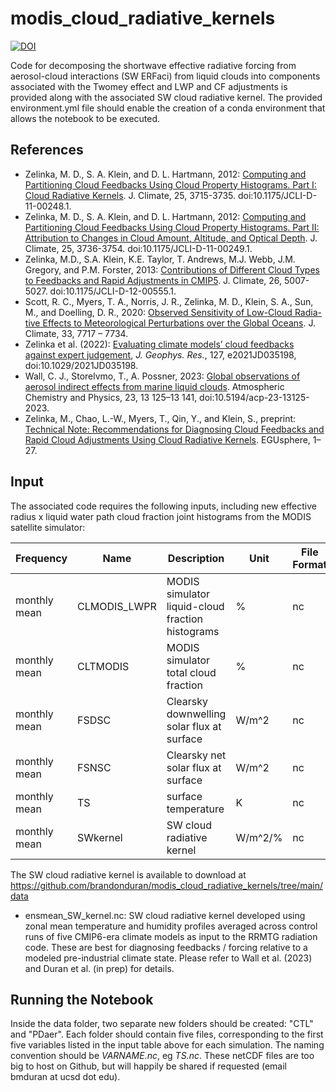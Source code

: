# modis_cloud_radiative_kernels

[![DOI](https://zenodo.org/badge/835898737.svg)](https://zenodo.org/doi/10.5281/zenodo.13839355)

Code for decomposing the shortwave effective radiative forcing from aerosol-cloud interactions (SW ERFaci) from liquid clouds into components associated with the Twomey effect and LWP and CF adjustments is provided along with the associated SW cloud radiative kernel. The provided environment.yml file should enable the creation of a conda environment that allows the notebook to be executed.

## References 
- Zelinka, M. D., S. A. Klein, and D. L. Hartmann, 2012: [Computing and Partitioning Cloud Feedbacks Using 
    Cloud Property Histograms. Part I: Cloud Radiative Kernels](http://journals.ametsoc.org/doi/abs/10.1175/JCLI-D-11-00248.1). J. Climate, 25, 3715-3735. 
    doi:10.1175/JCLI-D-11-00248.1.
- Zelinka, M. D., S. A. Klein, and D. L. Hartmann, 2012: [Computing and Partitioning Cloud Feedbacks Using 
    Cloud Property Histograms. Part II: Attribution to Changes in Cloud Amount, Altitude, and Optical Depth](http://journals.ametsoc.org/doi/abs/10.1175/JCLI-D-11-00249.1). 
    J. Climate, 25, 3736-3754. doi:10.1175/JCLI-D-11-00249.1.
- Zelinka, M.D., S.A. Klein, K.E. Taylor, T. Andrews, M.J. Webb, J.M. Gregory, and P.M. Forster, 2013: 
    [Contributions of Different Cloud Types to Feedbacks and Rapid Adjustments in CMIP5](http://journals.ametsoc.org/doi/abs/10.1175/JCLI-D-12-00555.1). 
    J. Climate, 26, 5007-5027. doi:10.1175/JCLI-D-12-00555.1.
- Scott, R. C., Myers, T. A., Norris, J. R., Zelinka, M. D., Klein, S. A., Sun, M., and Doelling, D. R., 2020: [Observed Sensitivity of Low-Cloud Radia-
tive Effects to Meteorological Perturbations over the Global Oceans](https://journals.ametsoc.org/view/journals/clim/33/18/jcliD191028.xml). J. Climate, 33, 7717 – 7734.
- Zelinka et al. (2022): [Evaluating climate models’ cloud feedbacks against expert judgement](https://agupubs.onlinelibrary.wiley.com/doi/full/10.1029/2021JD035198), _J. Geophys. Res._, 127, e2021JD035198, doi:10.1029/2021JD035198.
- Wall, C. J., Storelvmo, T., A. Possner, 2023: [Global observations of aerosol indirect effects from marine liquid clouds](https://acp.copernicus.org/articles/23/13125/2023/). Atmospheric Chemistry and Physics, 23, 13 125–13 141, doi:10.5194/acp-23-13125-2023.
- Zelinka, M., Chao, L.-W., Myers, T., Qin, Y., and Klein, S., preprint: [Technical Note: Recommendations for Diagnosing Cloud Feedbacks and Rapid
Cloud Adjustments Using Cloud Radiative Kernels](https://egusphere.copernicus.org/preprints/2024/egusphere-2024-2782/). EGUsphere, 1–27.

## Input

The associated code requires the following inputs, including new effective radius x liquid water path cloud fraction joint histograms from the MODIS satellite simulator:

| Frequency | Name | Description | Unit | File Format |
|-----------|------|-------------|------|-------------|
| monthly mean | CLMODIS_LWPR | MODIS simulator liquid-cloud fraction histograms | % | nc |
| monthly mean | CLTMODIS | MODIS simulator total cloud fraction | % | nc |
| monthly mean | FSDSC | Clearsky downwelling solar flux at surface | W/m^2 | nc |
| monthly mean | FSNSC | Clearsky net solar flux at surface | W/m^2 | nc |
| monthly mean | TS     | surface temperature | K     | nc            |
| monthly mean | SWkernel | SW cloud radiative kernel | W/m^2/% | nc |

The SW cloud radiative kernel is available to download at https://github.com/brandonduran/modis_cloud_radiative_kernels/tree/main/data

- ensmean_SW_kernel.nc: SW cloud radiative kernel developed using zonal mean temperature and humidity profiles averaged across control runs of five CMIP6-era climate models as input to the RRMTG radiation code. These are best for diagnosing feedbacks / forcing relative to a modeled pre-industrial climate state. Please refer to Wall et al. (2023) and Duran et al. (in prep) for details.

## Running the Notebook

Inside the data folder, two separate new folders should be created: "CTL" and "PDaer". Each folder should contain five files, corresponding to the first five variables listed in the input table above for each simulation. The naming convention should be *VARNAME.nc*, eg *TS.nc*. These netCDF files are too big to host on Github, but will happily be shared if requested (email bmduran at ucsd dot edu).

